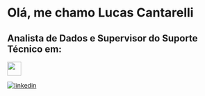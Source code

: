 
# Olá, me chamo Lucas Cantarelli
## Analista de Dados e Supervisor do Suporte Técnico em:

<img src="https://user-images.githubusercontent.com/15838096/116098963-e18c6a80-a681-11eb-89ac-c063d30ee0e9.png" width="32" height="32">


<a href="https://www.linkedin.com/in/lucascantarelli/">![linkedin](https://user-images.githubusercontent.com/15838096/116095533-e3086380-a67e-11eb-8f49-dad8693e5213.png)</a>
